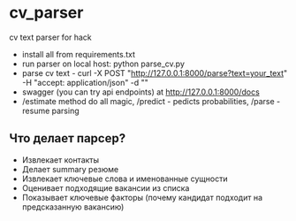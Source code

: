 # cv_parser
cv text parser for hack

- install all from requirements.txt
- run parser on local host: python parse_cv.py
- parse cv text - curl -X POST "http://127.0.0.1:8000/parse?text=your_text" -H  "accept: application/json" -d ""
- swagger (you can try api endpoints) at http://127.0.0.1:8000/docs
- /estimate method do all magic, /predict - pedicts probabilities, /parse - resume parsing

## Что делает парсер?
- Извлекает контакты
- Делает summary резюме
- Извлекает ключевые слова и именованные сущности
- Оценивает подходящие вакансии из списка
- Показывает ключевые факторы (почему кандидат подходит на предсказанную вакансию)
